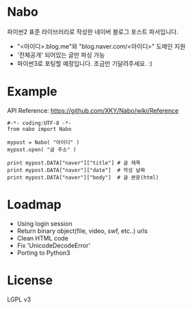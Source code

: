 Nabo
====
파이썬2 표준 라이브러리로 작성한 네이버 블로그 포스트 파서입니다.
* "<아이디>.blog.me"와 "blog.naver.com/<아이디>" 도메인 지원
* '전체공개' 되어있는 글만 파싱 가능
* 파이썬3로 포팅할 예정입니다. 조금만 기달려주세요. :)



Example
====
API Reference: https://github.com/XKY/Nabo/wiki/Reference
```
#-*- coding:UTF-8 -*-
from nabo import Nabo

mypost = Nabo( "아이디" )
mypost.open( "글 주소" )

print mypost.DATA["naver"]["title"] # 글 제목
print mypost.DATA["naver"]["date"]  # 작성 날짜
print mypost.DATA["naver"]["body"]  # 글 본문(html)
```



Loadmap
====
* Using login session
* Return binary object(file, video, swf, etc..) urls
* Clean HTML code
* Fix 'UnicodeDecodeError'
* Porting to Python3



License
====
LGPL v3
